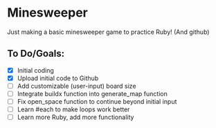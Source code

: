# Minesweeper

Just making a basic minesweeper game to practice Ruby! (And github)

## To Do/Goals:
* [x] Initial coding
* [x] Upload initial code to Github
* [ ] Add customizable (user-input) board size
* [ ] Integrate buildx function into generate_map function
* [ ] Fix open_space function to continue beyond initial input
* [ ] Learn #each to make loops work better
* [ ] Learn more Ruby, add more functionality